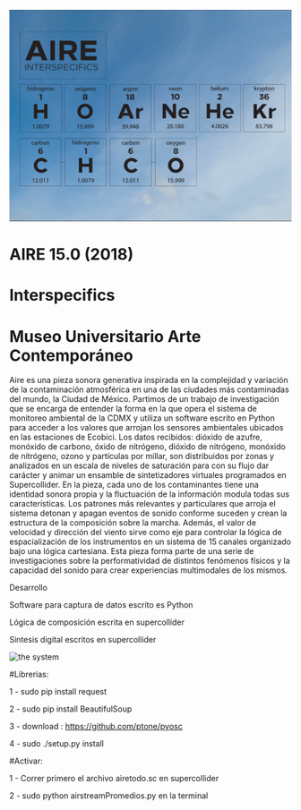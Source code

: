 ![header](https://raw.githubusercontent.com/interspecifics/Aire/master/aire.png?raw=true)

# AIRE 15.0 (2018)
# Interspecifics
# Museo Universitario Arte Contemporáneo

Aire es una pieza sonora generativa inspirada en la complejidad y variación de la contaminación atmosférica en una de las ciudades más contaminadas del mundo, la Ciudad de México. Partimos de un trabajo de investigación que se encarga de entender la forma en la que opera el sistema de monitoreo ambiental de la CDMX y utiliza un software escrito en Python para acceder a los valores que arrojan los sensores ambientales ubicados en las estaciones de Ecobici. Los datos recibidos: dióxido de azufre, monóxido de carbono, óxido de nitrógeno, dióxido de nitrógeno, monóxido de nitrógeno, ozono y partículas por millar, son distribuidos por zonas y analizados en un escala de niveles de saturación para con su flujo dar carácter y animar un ensamble de sintetizadores virtuales programados en Supercollider.  En la pieza, cada uno de los contaminantes tiene una identidad sonora propia y la fluctuación de la información modula todas sus características. Los patrones más relevantes y particulares que arroja el sistema detonan y apagan eventos de sonido conforme suceden y crean la estructura de la composición sobre la marcha. Además, el valor de velocidad y dirección del viento sirve como eje para controlar la lógica de espacialización de los instrumentos en un sistema de 15 canales organizado bajo una lógica cartesiana. Esta pieza forma parte de una serie de investigaciones sobre la performatividad de distintos fenómenos físicos y la capacidad del sonido para crear experiencias multimodales de los mismos.


Desarrollo 

Software para captura de datos escrito es Python 

Lógica de composición escrita en supercollider 

Sintesis digital escritos en supercollider 

![the system](https://github.com/interspecifics/Aire/blob/master/soft.png?raw=true)


#Librerias:

1 - sudo pip install request

2 - sudo pip install BeautifulSoup

3 - download : https://github.com/ptone/pyosc

4 - sudo ./setup.py install

#Activar:

1 - Correr primero el archivo airetodo.sc en supercollider

2 - sudo python airstreamPromedios.py en la terminal 
